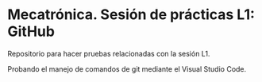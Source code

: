 # Mecatrónica. Sesión de prácticas L1: GitHub
Repositorio para hacer pruebas relacionadas con la sesión L1.

Probando el manejo de comandos de git mediante el Visual Studio Code.